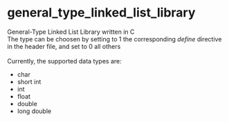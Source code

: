 # general_type_linked_list_library
General-Type Linked List Library written in C 
<br>
The type can be choosen by setting to 1 the corresponding _define_ directive in the header file, and set to 0 all others
<br>
<br>
Currently, the supported data types are:
- char
- short int
- int
- float
- double
- long double
<br>


